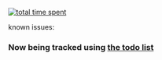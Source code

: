 [![total time spent](https://wakatime.com/badge/github/ijre/Hatsune_Miku-Bot.svg)](https://wakatime.com/@ijre/projects/fevfeooywz)

known issues:

### Now being tracked using [the todo list](https://github.com/ijre/Hatsune_Miku-Bot/projects/1)